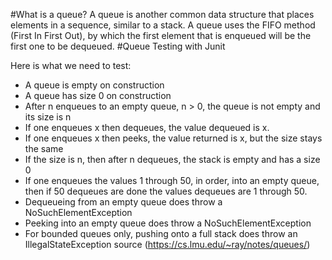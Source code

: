 #What is a queue?
A queue is another common data structure that places elements in a sequence, similar to a stack. A queue uses the FIFO method (First In First Out), by which the first element that is enqueued will be the first one to be dequeued.
#Queue Testing with Junit 

Here is what we need to test:

- A queue is empty on construction
- A queue has size 0 on construction
- After n enqueues to an empty queue, n > 0, the queue is not empty and its size is n
- If one enqueues x then dequeues, the value dequeued is x.
- If one enqueues x then peeks, the value returned is x, but the size stays the same
- If the size is n, then after n dequeues, the stack is empty and has a size 0
- If one enqueues the values 1 through 50, in order, into an empty queue, then if 50 dequeues are done the values dequeues are 1 through 50.
- Dequeueing from an empty queue does throw a NoSuchElementException
- Peeking into an empty queue does throw a NoSuchElementException
- For bounded queues only, pushing onto a full stack does throw an IllegalStateException
  source (https://cs.lmu.edu/~ray/notes/queues/)